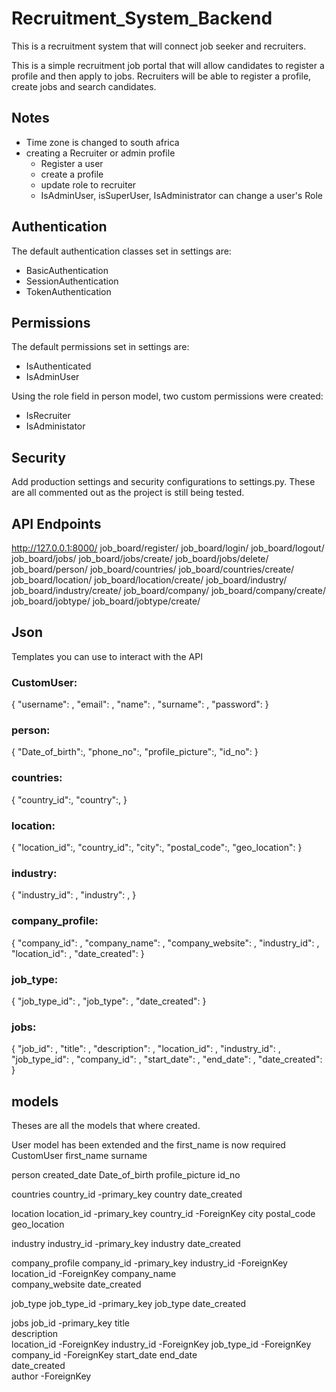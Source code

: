 # Recruitment_System_Backend
This is a recruitment system that will connect job seeker and recruiters.


This is a simple recruitment job portal that will allow candidates to register a profile and then apply to jobs. Recruiters will be able to register a profile,  create jobs and search candidates.

## Notes

- Time zone is changed to south africa
- creating a Recruiter or admin profile
    - Register a user 
    - create a profile
    - update role to recruiter
    - IsAdminUser, isSuperUser, IsAdministrator can change a user's Role

## Authentication

The default authentication classes set in settings are:
- BasicAuthentication
- SessionAuthentication
- TokenAuthentication

## Permissions

The default permissions set in settings are:
- IsAuthenticated
- IsAdminUser


Using the role field in person model, two custom permissions were created:
- IsRecruiter
- IsAdministator

## Security
Add production settings and security configurations to settings.py. These are all commented out as the project is still being tested.


## API Endpoints 
http://127.0.0.1:8000/
job_board/register/
job_board/login/
job_board/logout/
job_board/jobs/
    job_board/jobs/create/
    job_board/jobs/delete/
job_board/person/
job_board/countries/
    job_board/countries/create/
job_board/location/
    job_board/location/create/
job_board/industry/
    job_board/industry/create/
job_board/company/
    job_board/company/create/
job_board/jobtype/
    job_board/jobtype/create/

## Json
Templates you can use to interact with the API

### CustomUser:
{
    "username": ,
    "email": ,
    "name": ,
    "surname": ,
    "password": 
}

### person:
{
    "Date_of_birth":,
    "phone_no":,
    "profile_picture":, 
    "id_no": 
}
### countries:
{
    "country_id":,
    "country":,
}

### location:
{
    "location_id":,
    "country_id":,
    "city":,
    "postal_code":,
    "geo_location":
}
### industry:
{
    "industry_id": ,
    "industry": ,
}

### company_profile:
{
    "company_id": ,
    "company_name": ,
    "company_website": ,
    "industry_id": ,
    "location_id": ,
    "date_created": 
}

### job_type:
{
    "job_type_id": ,
    "job_type": ,
    "date_created": 
}

### jobs:
{
    "job_id": ,
    "title": ,
    "description": ,
    "location_id": ,
    "industry_id": ,
    "job_type_id": ,
    "company_id": ,
    "start_date": ,
    "end_date": ,
    "date_created": 
}

## models

Theses are all the models that where created.

User model has been extended and the first_name is now required 
CustomUser
    first_name
    surname

person
    created_date
    Date_of_birth
    profile_picture
    id_no

countries
    country_id      -primary_key
    country
    date_created

location
    location_id     -primary_key
    country_id      -ForeignKey
    city
    postal_code 
    geo_location 

industry
    industry_id     -primary_key
    industry
    date_created 

company_profile
    company_id      -primary_key
    industry_id     -ForeignKey
    location_id     -ForeignKey
    company_name  
    company_website 
    date_created 


job_type
    job_type_id     -primary_key
    job_type
    date_created 

jobs
    job_id          -primary_key
    title   
    description     
    location_id     -ForeignKey
    industry_id     -ForeignKey
    job_type_id     -ForeignKey
    company_id      -ForeignKey
    start_date
    end_date  
    date_created    
    author          -ForeignKey